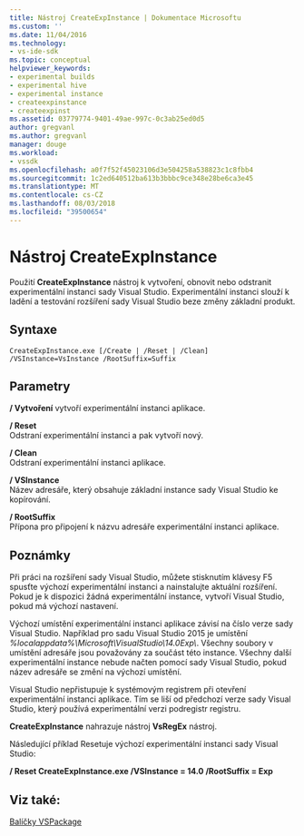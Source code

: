 ```yaml
---
title: Nástroj CreateExpInstance | Dokumentace Microsoftu
ms.custom: ''
ms.date: 11/04/2016
ms.technology:
- vs-ide-sdk
ms.topic: conceptual
helpviewer_keywords:
- experimental builds
- experimental hive
- experimental instance
- createexpinstance
- createexpinst
ms.assetid: 03779774-9401-49ae-997c-0c3ab25ed0d5
author: gregvanl
ms.author: gregvanl
manager: douge
ms.workload:
- vssdk
ms.openlocfilehash: a0f7f52f45023106d3e504258a538823c1c8fbb4
ms.sourcegitcommit: 1c2ed640512ba613b3bbbc9ce348e28be6ca3e45
ms.translationtype: MT
ms.contentlocale: cs-CZ
ms.lasthandoff: 08/03/2018
ms.locfileid: "39500654"
---
```

# <a name="createexpinstance-utility"></a>Nástroj CreateExpInstance
Použití **CreateExpInstance** nástroj k vytvoření, obnovit nebo odstranit experimentální instanci sady Visual Studio. Experimentální instanci slouží k ladění a testování rozšíření sady Visual Studio beze změny základní produkt.  
  
## <a name="syntax"></a>Syntaxe  
  
```  
CreateExpInstance.exe [/Create | /Reset | /Clean] /VSInstance=VsInstance /RootSuffix=Suffix  
```  
  
## <a name="parameters"></a>Parametry  
 **/ Vytvoření** vytvoří experimentální instanci aplikace.  
  
 **/ Reset**  
 Odstraní experimentální instanci a pak vytvoří nový.  
  
 **/ Clean**  
 Odstraní experimentální instanci aplikace.  
  
 **/ VSInstance**  
 Název adresáře, který obsahuje základní instance sady Visual Studio ke kopírování.  
  
 **/ RootSuffix**  
 Přípona pro připojení k názvu adresáře experimentální instanci aplikace.  
  
## <a name="remarks"></a>Poznámky  
 Při práci na rozšíření sady Visual Studio, můžete stisknutím klávesy F5 spusťte výchozí experimentální instanci a nainstalujte aktuální rozšíření. Pokud je k dispozici žádná experimentální instance, vytvoří Visual Studio, pokud má výchozí nastavení.  
  
 Výchozí umístění experimentální instanci aplikace závisí na číslo verze sady Visual Studio. Například pro sadu Visual Studio 2015 je umístění *%localappdata%\Microsoft\VisualStudio\14.0Exp\\*. Všechny soubory v umístění adresáře jsou považovány za součást této instance. Všechny další experimentální instance nebude načten pomocí sady Visual Studio, pokud název adresáře se změní na výchozí umístění.  
  
 Visual Studio nepřistupuje k systémovým registrem při otevření experimentální instanci aplikace. Tím se liší od předchozí verze sady Visual Studio, který používá experimentální verzi podregistr registru.  
  
 **CreateExpInstance** nahrazuje nástroj **VsRegEx** nástroj.  
  
 Následující příklad Resetuje výchozí experimentální instanci sady Visual Studio:  
  
 **/ Reset CreateExpInstance.exe /VSInstance = 14.0 /RootSuffix = Exp**  
  
## <a name="see-also"></a>Viz také:  
 [Balíčky VSPackage](../../extensibility/internals/vspackages.md)